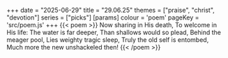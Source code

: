 +++
date = "2025-06-29"
title = "29.06.25"
themes = ["praise", "christ", "devotion"]
series = ["picks"]
[params]
  colour = 'poem'
  pageKey = 'src/poem.js'
+++
{{< poem >}}
Now sharing in His death,
To welcome in His life:
The water is far deeper,
Than shallows would so plead,
Behind the meager pool,
Lies weighty tragic sleep,
Truly the old self is entombed,
Much more the new unshackeled then!
{{< /poem >}}
